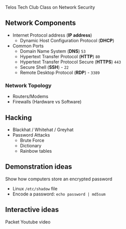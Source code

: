 Telos Tech Club Class on Network Security

## Network Components
- Internet Protocol address (**IP address**)
  - Dynamic Host Configuration Protocol (**DHCP**)
- Common Ports
  - Domain Name System (**DNS**) `53`
  - Hypertext Transfer Protocol (**HTTP**) `80`
  - Hypertext Transfer Protocol Secure (**HTTPS**) `443`
  - Secure Shell (**SSH**) - `22`
  - Remote Desktop Protocol (**RDP**) - `3389`

### Network Topology
- Routers/Modems
- Firewalls (Hardware vs Software)

## Hacking
- Blackhat / Whitehat / Greyhat
- Password Attacks
  - Brute Force
  - Dictionary
  - Rainbow tables

## Demonstration ideas
Show how computers store an encrypted password
  - Linux `/etc/shadow` file
  - Encode a password: `echo password | md5sum`

## Interactive ideas
Packet Youtube video
